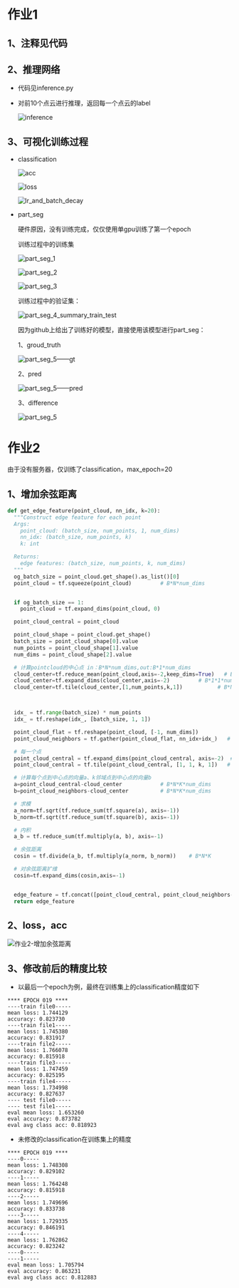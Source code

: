 # 作业1

## 1、注释见代码

## 2、推理网络

- 代码见inference.py

- 对前10个点云进行推理，返回每一个点云的label

  

  ![inference](https://gitee.com/suyunzzz/img/raw/master/img/20200723184001.png)

## 3、可视化训练过程

- classification

  ![acc](https://gitee.com/suyunzzz/img/raw/master/img/20200723184133.png)

  ![loss](https://gitee.com/suyunzzz/img/raw/master/img/20200723184138.png)

  ![lr_and_batch_decay](https://gitee.com/suyunzzz/img/raw/master/img/20200723184159.png)

  

  

- part_seg

  硬件原因，没有训练完成，仅仅使用单gpu训练了第一个epoch

  训练过程中的训练集

  ![part_seg_1](https://gitee.com/suyunzzz/img/raw/master/img/20200723184257.png)

  ![part_seg_2](https://gitee.com/suyunzzz/img/raw/master/img/20200723184354.png)

  ![part_seg_3](https://gitee.com/suyunzzz/img/raw/master/img/20200723184401.png)

  训练过程中的验证集：

  ![part_seg_4_summary_train_test](https://gitee.com/suyunzzz/img/raw/master/img/20200723184427.png)

  因为github上给出了训练好的模型，直接使用该模型进行part_seg：

  1、groud_truth

  ![part_seg_5——gt](https://gitee.com/suyunzzz/img/raw/master/img/20200723184541.png)

  2、pred

  ![part_seg_5——pred](https://gitee.com/suyunzzz/img/raw/master/img/20200723184547.png)

  

  3、difference

  ![part_seg_5](https://gitee.com/suyunzzz/img/raw/master/img/20200723184551.png)

  


# 作业2

由于没有服务器，仅训练了classification，max_epoch=20

## 1、增加余弦距离

```python
def get_edge_feature(point_cloud, nn_idx, k=20):
  """Construct edge feature for each point
  Args:
    point_cloud: (batch_size, num_points, 1, num_dims)
    nn_idx: (batch_size, num_points, k)
    k: int

  Returns:
    edge features: (batch_size, num_points, k, num_dims)
  """
  og_batch_size = point_cloud.get_shape().as_list()[0]
  point_cloud = tf.squeeze(point_cloud)         # B*N*num_dims


  if og_batch_size == 1:
    point_cloud = tf.expand_dims(point_cloud, 0)

  point_cloud_central = point_cloud

  point_cloud_shape = point_cloud.get_shape()
  batch_size = point_cloud_shape[0].value
  num_points = point_cloud_shape[1].value
  num_dims = point_cloud_shape[2].value

  # 计算pointcloud的中心点 in：B*N*num_dims,out:B*1*num_dims
  cloud_center=tf.reduce_mean(point_cloud,axis=-2,keep_dims=True)   # B*1*num_dims
  cloud_center=tf.expand_dims(cloud_center,axis=-2)         # B*1*1*num_dims
  cloud_center=tf.tile(cloud_center,[1,num_points,k,1])           # B*N*K*num_dims



  idx_ = tf.range(batch_size) * num_points
  idx_ = tf.reshape(idx_, [batch_size, 1, 1]) 

  point_cloud_flat = tf.reshape(point_cloud, [-1, num_dims])
  point_cloud_neighbors = tf.gather(point_cloud_flat, nn_idx+idx_)   # gather：抽取子集，邻域特征 B*N*K*3

  # 每一个点
  point_cloud_central = tf.expand_dims(point_cloud_central, axis=-2)  # 自身点 B*N*1*3
  point_cloud_central = tf.tile(point_cloud_central, [1, 1, k, 1])   # 赋值，第三个维度复制k倍 B*N*K*3

  # 计算每个点到中心点的向量a、k邻域点到中心点的向量b
  a=point_cloud_central-cloud_center            # B*N*K*num_dims
  b=point_cloud_neighbors-cloud_center          # B*N*K*num_dims

  # 求模
  a_norm=tf.sqrt(tf.reduce_sum(tf.square(a), axis=-1))
  b_norm=tf.sqrt(tf.reduce_sum(tf.square(b), axis=-1))

  # 内积
  a_b = tf.reduce_sum(tf.multiply(a, b), axis=-1)

  # 余弦距离
  cosin = tf.divide(a_b, tf.multiply(a_norm, b_norm))    # B*N*K

  # 对余弦距离扩维
  cosin=tf.expand_dims(cosin,axis=-1)


  edge_feature = tf.concat([point_cloud_central, point_cloud_neighbors-point_cloud_central,cosin], axis=-1)   # 点的特征和边的特征组合起来，在最后一个维度上相加 B*N*K*6
  return edge_feature
```



## 2、loss，acc

![作业2-增加余弦距离](https://gitee.com/suyunzzz/img/raw/master/img/20200724173945.png)

## 3、修改前后的精度比较

- 以最后一个epoch为例，最终在训练集上的classification精度如下

```
**** EPOCH 019 ****
----train file0-----
mean loss: 1.744129
accuracy: 0.823730
----train file1-----
mean loss: 1.745380
accuracy: 0.831917
----train file2-----
mean loss: 1.766078
accuracy: 0.815918
----train file3-----
mean loss: 1.747459
accuracy: 0.825195
----train file4-----
mean loss: 1.734998
accuracy: 0.827637
---- test file0-----
---- test file1-----
eval mean loss: 1.653260
eval accuracy: 0.873782
eval avg class acc: 0.818923
```

- 未修改的classification在训练集上的精度

```
**** EPOCH 019 ****
----0-----
mean loss: 1.748308
accuracy: 0.829102
----1-----
mean loss: 1.764248
accuracy: 0.815918
----2-----
mean loss: 1.749696
accuracy: 0.833738
----3-----
mean loss: 1.729335
accuracy: 0.846191
----4-----
mean loss: 1.762862
accuracy: 0.823242
----0-----
----1-----
eval mean loss: 1.705794
eval accuracy: 0.863231
eval avg class acc: 0.812883
```



